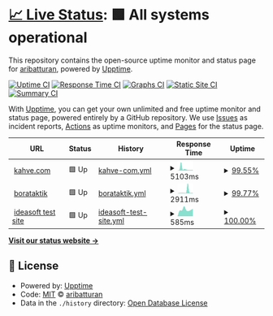 # [📈 Live Status](https://aribatturan.github.io/hcdev): <!--live status--> **🟩 All systems operational**

This repository contains the open-source uptime monitor and status page for [aribatturan](https://aribatturan.github.io/hcdev), powered by [Upptime](https://github.com/upptime/upptime).

[![Uptime CI](https://github.com/aribatturan/hcdev/workflows/Uptime%20CI/badge.svg)](https://github.com/aribatturan/hcdev/actions?query=workflow%3A%22Uptime+CI%22)
[![Response Time CI](https://github.com/aribatturan/hcdev/workflows/Response%20Time%20CI/badge.svg)](https://github.com/aribatturan/hcdev/actions?query=workflow%3A%22Response+Time+CI%22)
[![Graphs CI](https://github.com/aribatturan/hcdev/workflows/Graphs%20CI/badge.svg)](https://github.com/aribatturan/hcdev/actions?query=workflow%3A%22Graphs+CI%22)
[![Static Site CI](https://github.com/aribatturan/hcdev/workflows/Static%20Site%20CI/badge.svg)](https://github.com/aribatturan/hcdev/actions?query=workflow%3A%22Static+Site+CI%22)
[![Summary CI](https://github.com/aribatturan/hcdev/workflows/Summary%20CI/badge.svg)](https://github.com/aribatturan/hcdev/actions?query=workflow%3A%22Summary+CI%22)

With [Upptime](https://upptime.js.org), you can get your own unlimited and free uptime monitor and status page, powered entirely by a GitHub repository. We use [Issues](https://github.com/aribatturan/hcdev/issues) as incident reports, [Actions](https://github.com/aribatturan/hcdev/actions) as uptime monitors, and [Pages](https://aribatturan.github.io/hcdev) for the status page.

<!--start: status pages-->
<!-- This summary is generated by Upptime (https://github.com/upptime/upptime) -->
<!-- Do not edit this manually, your changes will be overwritten -->
<!-- prettier-ignore -->
| URL | Status | History | Response Time | Uptime |
| --- | ------ | ------- | ------------- | ------ |
| <img alt="" src="https://icons.duckduckgo.com/ip3/www.kahve.com.ico" height="13"> [kahve.com](https://www.kahve.com) | 🟩 Up | [kahve-com.yml](https://github.com/aribatturan/hcdev/commits/HEAD/history/kahve-com.yml) | <details><summary><img alt="Response time graph" src="./graphs/kahve-com/response-time-week.png" height="20"> 5103ms</summary><br><a href="https://aribatturan.github.io/hcdev/history/kahve-com"><img alt="Response time 3260" src="https://img.shields.io/endpoint?url=https%3A%2F%2Fraw.githubusercontent.com%2Faribatturan%2Fhcdev%2FHEAD%2Fapi%2Fkahve-com%2Fresponse-time.json"></a><br><a href="https://aribatturan.github.io/hcdev/history/kahve-com"><img alt="24-hour response time 7747" src="https://img.shields.io/endpoint?url=https%3A%2F%2Fraw.githubusercontent.com%2Faribatturan%2Fhcdev%2FHEAD%2Fapi%2Fkahve-com%2Fresponse-time-day.json"></a><br><a href="https://aribatturan.github.io/hcdev/history/kahve-com"><img alt="7-day response time 5103" src="https://img.shields.io/endpoint?url=https%3A%2F%2Fraw.githubusercontent.com%2Faribatturan%2Fhcdev%2FHEAD%2Fapi%2Fkahve-com%2Fresponse-time-week.json"></a><br><a href="https://aribatturan.github.io/hcdev/history/kahve-com"><img alt="30-day response time 6929" src="https://img.shields.io/endpoint?url=https%3A%2F%2Fraw.githubusercontent.com%2Faribatturan%2Fhcdev%2FHEAD%2Fapi%2Fkahve-com%2Fresponse-time-month.json"></a><br><a href="https://aribatturan.github.io/hcdev/history/kahve-com"><img alt="1-year response time 2882" src="https://img.shields.io/endpoint?url=https%3A%2F%2Fraw.githubusercontent.com%2Faribatturan%2Fhcdev%2FHEAD%2Fapi%2Fkahve-com%2Fresponse-time-year.json"></a></details> | <details><summary><a href="https://aribatturan.github.io/hcdev/history/kahve-com">99.55%</a></summary><a href="https://aribatturan.github.io/hcdev/history/kahve-com"><img alt="All-time uptime 99.64%" src="https://img.shields.io/endpoint?url=https%3A%2F%2Fraw.githubusercontent.com%2Faribatturan%2Fhcdev%2FHEAD%2Fapi%2Fkahve-com%2Fuptime.json"></a><br><a href="https://aribatturan.github.io/hcdev/history/kahve-com"><img alt="24-hour uptime 98.68%" src="https://img.shields.io/endpoint?url=https%3A%2F%2Fraw.githubusercontent.com%2Faribatturan%2Fhcdev%2FHEAD%2Fapi%2Fkahve-com%2Fuptime-day.json"></a><br><a href="https://aribatturan.github.io/hcdev/history/kahve-com"><img alt="7-day uptime 99.55%" src="https://img.shields.io/endpoint?url=https%3A%2F%2Fraw.githubusercontent.com%2Faribatturan%2Fhcdev%2FHEAD%2Fapi%2Fkahve-com%2Fuptime-week.json"></a><br><a href="https://aribatturan.github.io/hcdev/history/kahve-com"><img alt="30-day uptime 98.14%" src="https://img.shields.io/endpoint?url=https%3A%2F%2Fraw.githubusercontent.com%2Faribatturan%2Fhcdev%2FHEAD%2Fapi%2Fkahve-com%2Fuptime-month.json"></a><br><a href="https://aribatturan.github.io/hcdev/history/kahve-com"><img alt="1-year uptime 99.68%" src="https://img.shields.io/endpoint?url=https%3A%2F%2Fraw.githubusercontent.com%2Faribatturan%2Fhcdev%2FHEAD%2Fapi%2Fkahve-com%2Fuptime-year.json"></a></details>
| <img alt="" src="https://icons.duckduckgo.com/ip3/www.borataktik.com.ico" height="13"> [borataktik](https://www.borataktik.com) | 🟩 Up | [borataktik.yml](https://github.com/aribatturan/hcdev/commits/HEAD/history/borataktik.yml) | <details><summary><img alt="Response time graph" src="./graphs/borataktik/response-time-week.png" height="20"> 2911ms</summary><br><a href="https://aribatturan.github.io/hcdev/history/borataktik"><img alt="Response time 1348" src="https://img.shields.io/endpoint?url=https%3A%2F%2Fraw.githubusercontent.com%2Faribatturan%2Fhcdev%2FHEAD%2Fapi%2Fborataktik%2Fresponse-time.json"></a><br><a href="https://aribatturan.github.io/hcdev/history/borataktik"><img alt="24-hour response time 801" src="https://img.shields.io/endpoint?url=https%3A%2F%2Fraw.githubusercontent.com%2Faribatturan%2Fhcdev%2FHEAD%2Fapi%2Fborataktik%2Fresponse-time-day.json"></a><br><a href="https://aribatturan.github.io/hcdev/history/borataktik"><img alt="7-day response time 2911" src="https://img.shields.io/endpoint?url=https%3A%2F%2Fraw.githubusercontent.com%2Faribatturan%2Fhcdev%2FHEAD%2Fapi%2Fborataktik%2Fresponse-time-week.json"></a><br><a href="https://aribatturan.github.io/hcdev/history/borataktik"><img alt="30-day response time 3576" src="https://img.shields.io/endpoint?url=https%3A%2F%2Fraw.githubusercontent.com%2Faribatturan%2Fhcdev%2FHEAD%2Fapi%2Fborataktik%2Fresponse-time-month.json"></a><br><a href="https://aribatturan.github.io/hcdev/history/borataktik"><img alt="1-year response time 1284" src="https://img.shields.io/endpoint?url=https%3A%2F%2Fraw.githubusercontent.com%2Faribatturan%2Fhcdev%2FHEAD%2Fapi%2Fborataktik%2Fresponse-time-year.json"></a></details> | <details><summary><a href="https://aribatturan.github.io/hcdev/history/borataktik">99.77%</a></summary><a href="https://aribatturan.github.io/hcdev/history/borataktik"><img alt="All-time uptime 98.77%" src="https://img.shields.io/endpoint?url=https%3A%2F%2Fraw.githubusercontent.com%2Faribatturan%2Fhcdev%2FHEAD%2Fapi%2Fborataktik%2Fuptime.json"></a><br><a href="https://aribatturan.github.io/hcdev/history/borataktik"><img alt="24-hour uptime 100.00%" src="https://img.shields.io/endpoint?url=https%3A%2F%2Fraw.githubusercontent.com%2Faribatturan%2Fhcdev%2FHEAD%2Fapi%2Fborataktik%2Fuptime-day.json"></a><br><a href="https://aribatturan.github.io/hcdev/history/borataktik"><img alt="7-day uptime 99.77%" src="https://img.shields.io/endpoint?url=https%3A%2F%2Fraw.githubusercontent.com%2Faribatturan%2Fhcdev%2FHEAD%2Fapi%2Fborataktik%2Fuptime-week.json"></a><br><a href="https://aribatturan.github.io/hcdev/history/borataktik"><img alt="30-day uptime 99.78%" src="https://img.shields.io/endpoint?url=https%3A%2F%2Fraw.githubusercontent.com%2Faribatturan%2Fhcdev%2FHEAD%2Fapi%2Fborataktik%2Fuptime-month.json"></a><br><a href="https://aribatturan.github.io/hcdev/history/borataktik"><img alt="1-year uptime 99.81%" src="https://img.shields.io/endpoint?url=https%3A%2F%2Fraw.githubusercontent.com%2Faribatturan%2Fhcdev%2FHEAD%2Fapi%2Fborataktik%2Fuptime-year.json"></a></details>
| <img alt="" src="https://icons.duckduckgo.com/ip3/ops.ideasoft.dev.ico" height="13"> [ideasoft test site](https://ops.ideasoft.dev) | 🟩 Up | [ideasoft-test-site.yml](https://github.com/aribatturan/hcdev/commits/HEAD/history/ideasoft-test-site.yml) | <details><summary><img alt="Response time graph" src="./graphs/ideasoft-test-site/response-time-week.png" height="20"> 585ms</summary><br><a href="https://aribatturan.github.io/hcdev/history/ideasoft-test-site"><img alt="Response time 2598" src="https://img.shields.io/endpoint?url=https%3A%2F%2Fraw.githubusercontent.com%2Faribatturan%2Fhcdev%2FHEAD%2Fapi%2Fideasoft-test-site%2Fresponse-time.json"></a><br><a href="https://aribatturan.github.io/hcdev/history/ideasoft-test-site"><img alt="24-hour response time 551" src="https://img.shields.io/endpoint?url=https%3A%2F%2Fraw.githubusercontent.com%2Faribatturan%2Fhcdev%2FHEAD%2Fapi%2Fideasoft-test-site%2Fresponse-time-day.json"></a><br><a href="https://aribatturan.github.io/hcdev/history/ideasoft-test-site"><img alt="7-day response time 585" src="https://img.shields.io/endpoint?url=https%3A%2F%2Fraw.githubusercontent.com%2Faribatturan%2Fhcdev%2FHEAD%2Fapi%2Fideasoft-test-site%2Fresponse-time-week.json"></a><br><a href="https://aribatturan.github.io/hcdev/history/ideasoft-test-site"><img alt="30-day response time 975" src="https://img.shields.io/endpoint?url=https%3A%2F%2Fraw.githubusercontent.com%2Faribatturan%2Fhcdev%2FHEAD%2Fapi%2Fideasoft-test-site%2Fresponse-time-month.json"></a><br><a href="https://aribatturan.github.io/hcdev/history/ideasoft-test-site"><img alt="1-year response time 2317" src="https://img.shields.io/endpoint?url=https%3A%2F%2Fraw.githubusercontent.com%2Faribatturan%2Fhcdev%2FHEAD%2Fapi%2Fideasoft-test-site%2Fresponse-time-year.json"></a></details> | <details><summary><a href="https://aribatturan.github.io/hcdev/history/ideasoft-test-site">100.00%</a></summary><a href="https://aribatturan.github.io/hcdev/history/ideasoft-test-site"><img alt="All-time uptime 98.61%" src="https://img.shields.io/endpoint?url=https%3A%2F%2Fraw.githubusercontent.com%2Faribatturan%2Fhcdev%2FHEAD%2Fapi%2Fideasoft-test-site%2Fuptime.json"></a><br><a href="https://aribatturan.github.io/hcdev/history/ideasoft-test-site"><img alt="24-hour uptime 100.00%" src="https://img.shields.io/endpoint?url=https%3A%2F%2Fraw.githubusercontent.com%2Faribatturan%2Fhcdev%2FHEAD%2Fapi%2Fideasoft-test-site%2Fuptime-day.json"></a><br><a href="https://aribatturan.github.io/hcdev/history/ideasoft-test-site"><img alt="7-day uptime 100.00%" src="https://img.shields.io/endpoint?url=https%3A%2F%2Fraw.githubusercontent.com%2Faribatturan%2Fhcdev%2FHEAD%2Fapi%2Fideasoft-test-site%2Fuptime-week.json"></a><br><a href="https://aribatturan.github.io/hcdev/history/ideasoft-test-site"><img alt="30-day uptime 99.83%" src="https://img.shields.io/endpoint?url=https%3A%2F%2Fraw.githubusercontent.com%2Faribatturan%2Fhcdev%2FHEAD%2Fapi%2Fideasoft-test-site%2Fuptime-month.json"></a><br><a href="https://aribatturan.github.io/hcdev/history/ideasoft-test-site"><img alt="1-year uptime 99.43%" src="https://img.shields.io/endpoint?url=https%3A%2F%2Fraw.githubusercontent.com%2Faribatturan%2Fhcdev%2FHEAD%2Fapi%2Fideasoft-test-site%2Fuptime-year.json"></a></details>

<!--end: status pages-->

[**Visit our status website →**](https://aribatturan.github.io/hcdev)

## 📄 License

- Powered by: [Upptime](https://github.com/upptime/upptime)
- Code: [MIT](./LICENSE) © [aribatturan](https://aribatturan.github.io/hcdev)
- Data in the `./history` directory: [Open Database License](https://opendatacommons.org/licenses/odbl/1-0/)
